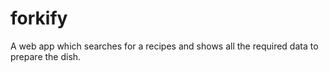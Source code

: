 # forkify
A web app which searches for a recipes and shows all the required data to prepare the dish.
